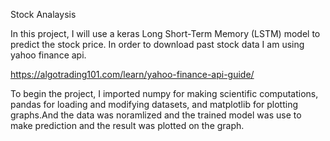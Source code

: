 Stock Analaysis


In this project, I will use a keras Long Short-Term Memory (LSTM) model to predict the stock price. In order to download past stock data I am using yahoo finance api.

https://algotrading101.com/learn/yahoo-finance-api-guide/

To begin the project, I imported numpy for making scientific computations, pandas for loading and modifying datasets, and matplotlib for plotting graphs.And the data was noramlized and the trained model was use to make prediction and the result was plotted on the graph.
